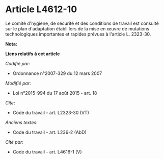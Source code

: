 # Article L4612-10

Le comité d'hygiène, de sécurité et des conditions de travail est consulté sur le plan d'adaptation établi lors de la mise en
œuvre de mutations technologiques importantes et rapides prévues à l'article L. 2323-30.

**Nota:**



**Liens relatifs à cet article**

_Codifié par_:

  - Ordonnance n°2007-329 du 12 mars 2007

_Modifié par_:

  - Loi n°2015-994 du 17 août 2015 - art. 18

_Cite_:

  - Code du travail - art. L2323-30 (VT)

_Anciens textes_:

  - Code du travail - art. L236-2 (AbD)

_Cité par_:

  - Code du travail - art. L4616-1 (V)
